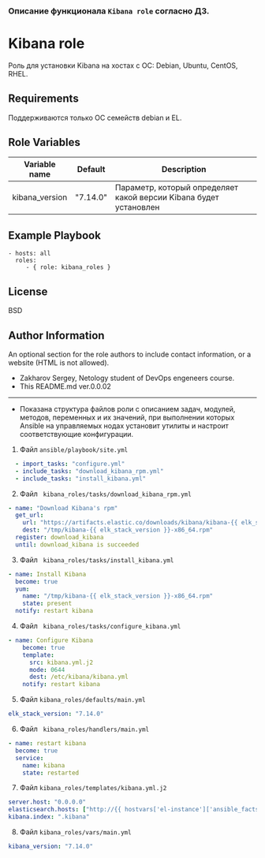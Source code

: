 ### Описание функционала `Kibana role` согласно ДЗ.
Kibana role
=========

Роль для установки Kibana на хостах с ОС: Debian, Ubuntu, CentOS, RHEL.

Requirements
------------

Поддерживаются только ОС семейств debian и EL.

Role Variables
--------------

| Variable name | Default | Description |
|-----------------------|----------|-------------------------|
| kibana_version | "7.14.0" | Параметр, который определяет какой версии Kibana будет установлен |

Example Playbook
----------------

    - hosts: all
      roles:
         - { role: kibana_roles }

License
-------

BSD

Author Information
------------------

An optional section for the role authors to include contact information, or a website (HTML is not allowed).
- Zakharov Sergey, Netology student of DevOps engeneers course.
- This README.md ver.0.0.02
---

* Показана структура файлов роли с описанием задач, модулей, методов, переменных и их значений, при выполнении которых Ansible на управляемых нодах установит утилиты и настроит соответствующие конфигурации.

1. Файл `ansible/playbook/site.yml`
```yml
  - import_tasks: "configure.yml"
  - include_tasks: "download_kibana_rpm.yml"
  - include_tasks: "install_kibana.yml"          
```
2. Файл ` kibana_roles/tasks/download_kibana_rpm.yml`
```yml
- name: "Download Kibana's rpm"
  get_url:
    url: "https://artifacts.elastic.co/downloads/kibana/kibana-{{ elk_stack_version }}-x86_64.rpm"
    dest: "/tmp/kibana-{{ elk_stack_version }}-x86_64.rpm"
  register: download_kibana
  until: download_kibana is succeeded
```
3. Файл ` kibana_roles/tasks/install_kibana.yml`
```yml
- name: Install Kibana
  become: true
  yum:
    name: "/tmp/kibana-{{ elk_stack_version }}-x86_64.rpm"
    state: present
  notify: restart kibana
```

4. Файл ` kibana_roles/tasks/configure_kibana.yml`
```yml
- name: Configure Kibana
    become: true
    template:
      src: kibana.yml.j2
      mode: 0644
      dest: /etc/kibana/kibana.yml
    notify: restart kibana
```
5. Файл ` kibana_roles/defaults/main.yml `
```yml
elk_stack_version: "7.14.0"
```
6. Файл `  kibana_roles/handlers/main.yml `
```yml
- name: restart kibana
  become: true
  service:
    name: kibana
    state: restarted
```
7. Файл ` kibana_roles/templates/kibana.yml.j2 `
```yml
server.host: "0.0.0.0"
elasticsearch.hosts: ["http://{{ hostvars['el-instance']['ansible_facts']['default_ipv4']['address'] }}:9200"]
kibana.index: ".kibana"
```
8. Файл ` kibana_roles/vars/main.yml `
```yml
kibana_version: "7.14.0"
```
